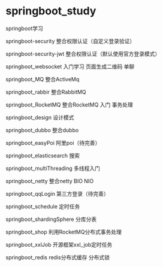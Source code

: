 # springboot_study
springboot学习

springboot-security 整合权限认证（自定义登录验证）

springboot-security-jwt 整合权限认证（默认使用官方登录模式）

springboot_websocket    入门学习 页面生成二维码 单聊

springboot_MQ    整合ActiveMq

springboot_rabbir   整合RabbitMQ

springboot_RocketMQ  整合RocketMQ 入门 事务处理

springboot_design   设计模式

springboot_dubbo  整合dubbo

springboot_easyPoi  阿里poi（待完善）

springboot_elasticsearch  搜索

springboot_multiThreading  多线程入门

springboot_netty   整合netty BIO NIO

springboot_qqLogin  第三方登录（待完善）

springboot_schedule 定时任务

springboot_shardingSphere  分库分表

springboot_shop  利用RocketMQ分布式事务处理 

springboot_xxlJob  开源框架xxl_job定时任务

springboot_redis  redis分布式缓存 分布式锁



